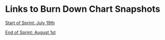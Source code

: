 # Links to Burn Down Chart Snapshots

[Start of Sprint: July 19th](./July%2019,%202020.png)

[End of Sprint: August 1st](./August%201,%202020.png)
